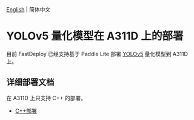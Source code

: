 [English](README_EN.md) | 简体中文
# YOLOv5 量化模型在 A311D 上的部署
目前 FastDeploy 已经支持基于 Paddle Lite 部署 [YOLOv5](https://github.com/ultralytics/yolov5/releases/tag/v6.1) 量化模型到 A311D 上。

## 详细部署文档

在 A311D 上只支持 C++ 的部署。

- [C++部署](cpp)
